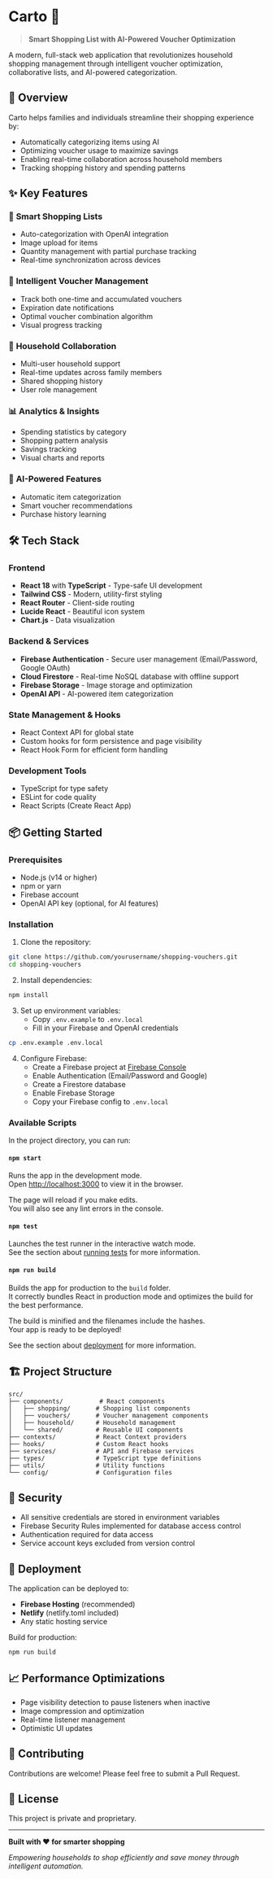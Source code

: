 # Carto 🛒

> **Smart Shopping List with AI-Powered Voucher Optimization**

A modern, full-stack web application that revolutionizes household shopping management through intelligent voucher optimization, collaborative lists, and AI-powered categorization.

## 🎯 Overview

Carto helps families and individuals streamline their shopping experience by:
- Automatically categorizing items using AI
- Optimizing voucher usage to maximize savings
- Enabling real-time collaboration across household members
- Tracking shopping history and spending patterns

## ✨ Key Features

### 🛒 **Smart Shopping Lists**
- Auto-categorization with OpenAI integration
- Image upload for items
- Quantity management with partial purchase tracking
- Real-time synchronization across devices

### 🎫 **Intelligent Voucher Management**
- Track both one-time and accumulated vouchers
- Expiration date notifications
- Optimal voucher combination algorithm
- Visual progress tracking

### 👥 **Household Collaboration**
- Multi-user household support
- Real-time updates across family members
- Shared shopping history
- User role management

### 📊 **Analytics & Insights**
- Spending statistics by category
- Shopping pattern analysis
- Savings tracking
- Visual charts and reports

### 🤖 **AI-Powered Features**
- Automatic item categorization
- Smart voucher recommendations
- Purchase history learning

## 🛠️ Tech Stack

### Frontend
- **React 18** with **TypeScript** - Type-safe UI development
- **Tailwind CSS** - Modern, utility-first styling
- **React Router** - Client-side routing
- **Lucide React** - Beautiful icon system
- **Chart.js** - Data visualization

### Backend & Services
- **Firebase Authentication** - Secure user management (Email/Password, Google OAuth)
- **Cloud Firestore** - Real-time NoSQL database with offline support
- **Firebase Storage** - Image storage and optimization
- **OpenAI API** - AI-powered item categorization

### State Management & Hooks
- React Context API for global state
- Custom hooks for form persistence and page visibility
- React Hook Form for efficient form handling

### Development Tools
- TypeScript for type safety
- ESLint for code quality
- React Scripts (Create React App)

## 📦 Getting Started

### Prerequisites

- Node.js (v14 or higher)
- npm or yarn
- Firebase account
- OpenAI API key (optional, for AI features)

### Installation

1. Clone the repository:
```bash
git clone https://github.com/yourusername/shopping-vouchers.git
cd shopping-vouchers
```

2. Install dependencies:
```bash
npm install
```

3. Set up environment variables:
   - Copy `.env.example` to `.env.local`
   - Fill in your Firebase and OpenAI credentials
```bash
cp .env.example .env.local
```

4. Configure Firebase:
   - Create a Firebase project at [Firebase Console](https://console.firebase.google.com/)
   - Enable Authentication (Email/Password and Google)
   - Create a Firestore database
   - Enable Firebase Storage
   - Copy your Firebase config to `.env.local`

### Available Scripts

In the project directory, you can run:

#### `npm start`

Runs the app in the development mode.\
Open [http://localhost:3000](http://localhost:3000) to view it in the browser.

The page will reload if you make edits.\
You will also see any lint errors in the console.

#### `npm test`

Launches the test runner in the interactive watch mode.\
See the section about [running tests](https://facebook.github.io/create-react-app/docs/running-tests) for more information.

#### `npm run build`

Builds the app for production to the `build` folder.\
It correctly bundles React in production mode and optimizes the build for the best performance.

The build is minified and the filenames include the hashes.\
Your app is ready to be deployed!

See the section about [deployment](https://facebook.github.io/create-react-app/docs/deployment) for more information.

## 🏗️ Project Structure

```
src/
├── components/          # React components
│   ├── shopping/       # Shopping list components
│   ├── vouchers/       # Voucher management components
│   ├── household/      # Household management
│   └── shared/         # Reusable UI components
├── contexts/           # React Context providers
├── hooks/              # Custom React hooks
├── services/           # API and Firebase services
├── types/              # TypeScript type definitions
├── utils/              # Utility functions
└── config/             # Configuration files
```

## 🔐 Security

- All sensitive credentials are stored in environment variables
- Firebase Security Rules implemented for database access control
- Authentication required for data access
- Service account keys excluded from version control

## 🚀 Deployment

The application can be deployed to:
- **Firebase Hosting** (recommended)
- **Netlify** (netlify.toml included)
- Any static hosting service

Build for production:
```bash
npm run build
```

## 📈 Performance Optimizations

- Page visibility detection to pause listeners when inactive
- Image compression and optimization
- Real-time listener management
- Optimistic UI updates

## 🤝 Contributing

Contributions are welcome! Please feel free to submit a Pull Request.

## 📄 License

This project is private and proprietary.

---

**Built with ❤️ for smarter shopping**

*Empowering households to shop efficiently and save money through intelligent automation.*
